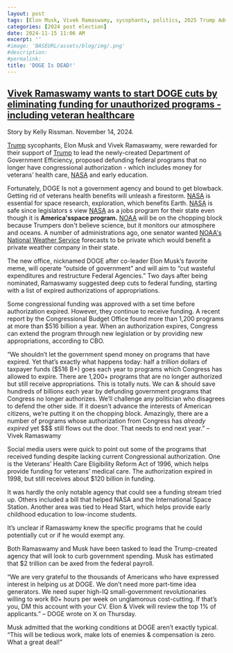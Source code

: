 ```yaml
---
layout: post
tags: [Elon Musk, Vivek Ramaswamy, sycophants, politics, 2025 Trump Administration, Department Of Government Efficiency, Donald Trump]
categories: [2024 post election]
date: 2024-11-15 11:06 AM
excerpt: ''
#image: 'BASEURL/assets/blog/img/.png'
#description:
#permalink:
title: 'DOGE Is DEAD!'
---
```



## [Vivek Ramaswamy wants to start DOGE cuts by eliminating funding for unauthorized programs - including veteran healthcare](https://www.independent.co.uk/news/world/americas/us-politics/vivek-ramaswamy-doge-veteran-healthcare-funding-b2647484.html)

Story by Kelly Rissman. November 14, 2024.

[Trump](https:x.com/realdonaldtrump) sycophants, Elon Musk and Vivek Ramaswamy, were rewarded for their support of [Trump](https://x.com/realdonaldtrump) to lead the newly-created Department of Government Efficiency, proposed defunding federal programs that no longer have congressional authorization - which includes money for veterans’ health care, [NASA](hhttps://www.nasa.gov/) and early education.

Fortunately, DOGE Is not a government agency and bound to get blowback. Getting rid of veterans health benefits will unleash a firestorm. [NASA](https://www.nasa.gov/) is essential for space research, exploration, which benefits Earth. [NASA](https://www.nasa.gov/) is safe since legislators s view [NASA](https://www.nasa.gov/) as a jobs program for their state even though it is **America'sspace program.** [NOAA](https://www.noaa.gov/) will be on the chopping block because Trumpers don't believe science, but it monitors our atmosphere and oceans. A number of administrations ago, one senator wanted [NOAA's](https://www.noaa.gov) [National Weather Service](https://nws.noaa.gov/) forecasts to be private which would benefit a private weather company in their state.

The new office, nicknamed DOGE after co-leader Elon Musk’s favorite meme, will operate “outside of government” and will aim to “cut wasteful expenditures and restructure Federal Agencies.” Two days after being nominated, Ramaswamy suggested deep cuts to federal funding, starting with a list of expired authorizations of appropriations.

Some congressional funding was approved with a set time before authorization expired. However, they continue to receive funding. A recent report by the Congressional Budget Office found more than 1,200 programs at more than $516 billion a year. When an authorization expires, Congress can extend the program through new legislation or by providing new appropriations, according to CBO.

“We shouldn’t let the government spend money on programs that have expired. Yet that’s exactly what happens today: half a *trillion* dollars of taxpayer funds (\$516 B+) goes each year to programs which Congress has allowed to expire. There are 1,200+ programs that are no longer authorized but still receive appropriations. This is totally nuts. We can & should save hundreds of billions each year by defunding government programs that Congress no longer authorizes. We’ll challenge any politician who disagrees to defend the other side. If it doesn’t advance the interests of American citizens, we’re putting it on the chopping block. Amazingly, there are a number of programs whose authorization from Congress has *already expired* yet \$\$\$ still flows out the door. That needs to end next year.” – Vivek Ramaswamy

Social media users were quick to point out some of the programs that received funding despite lacking current Congressional authorization. One is the Veterans’ Health Care Eligibility Reform Act of 1996, which helps provide funding for veterans’ medical care. The authorization expired in 1998, but still receives about \$120 billion in funding.

It was hardly the only notable agency that could see a funding stream tried up. Others included a bill that helped NASA and the International Space Station. Another area was tied to Head Start, which helps provide early childhood education to low-income students.

It’s unclear if Ramaswamy knew the specific programs that he could potentially cut or if he would exempt any.

Both Ramaswamy and Musk have been tasked to lead the Trump-created agency that will look to curb government spending. Musk has estimated that \$2 trillion can be axed from the federal payroll.

“We are very grateful to the thousands of Americans who have expressed interest in helping us at DOGE. We don’t need more part-time idea generators. We need super high-IQ small-government revolutionaries willing to work 80+ hours per week on unglamorous cost-cutting. If that’s you, DM this account with your CV. Elon & Vivek will review the top 1% of applicants.”
– DOGE wrote on X on Thursday.

Musk admitted that the working conditions at DOGE aren’t exactly typical. “This will be tedious work, make lots of enemies & compensation is zero. What a great deal!”

